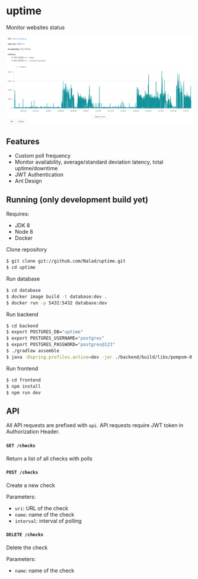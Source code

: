 # uptime

Monitor websites status

![Polls of a website during Poland-Colombia - World Cup 2018](img/check_main.png)

## Features

- Custom poll frequency
- Monitor availability, average/standard deviation latency, total uptime/downtime
- JWT Authentication
- Ant Design

## Running (only development build yet)

Requires:

- JDK 8
- Node 8
- Docker

Clone repository

```sh
$ git clone git://github.com/Nalad/uptime.git
$ cd uptime
```

Run database

```sh
$ cd database
$ docker image build -t database:dev .
$ docker run -p 5432:5432 database:dev
```

Run backend

```sh
$ cd backend
$ export POSTGRES_DB="uptime"
$ export POSTGRES_USERNAME="postgres"
$ export POSTGRES_PASSWORD="postgres@123"
$ ./gradlew assemble
$ java -Dspring.profiles.active=dev -jar ./backend/build/libs/pompom-0.0.1-SNAPSHOT
```

Run frontend

```sh
$ cd frontend
$ npm install
$ npm run dev
```

## API

All API requests are prefixed with `api`.
API requests require JWT token in Authorization Header.

#### `GET /checks`

Return a list of all checks with polls

#### `POST /checks`

Create a new check

Parameters:

- `uri`: URL of the check
- `name`: name of the check
- `interval`: interval of polling

#### `DELETE /checks`

Delete the check

Parameters:

- `name`: name of the check
